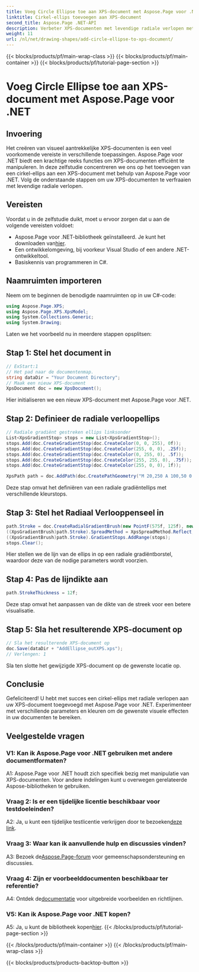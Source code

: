 ```yaml
---
title: Voeg Circle Ellipse toe aan XPS-document met Aspose.Page voor .NET
linktitle: Cirkel-ellips toevoegen aan XPS-document
second_title: Aspose.Page .NET-API
description: Verbeter XPS-documenten met levendige radiale verlopen met Aspose.Page voor .NET. Volg onze stapsgewijze handleiding voor verbluffende visuele effecten.
weight: 11
url: /nl/net/drawing-shapes/add-circle-ellipse-to-xps-document/
---
```


{{< blocks/products/pf/main-wrap-class >}}
{{< blocks/products/pf/main-container >}}
{{< blocks/products/pf/tutorial-page-section >}}

# Voeg Circle Ellipse toe aan XPS-document met Aspose.Page voor .NET

## Invoering

Het creëren van visueel aantrekkelijke XPS-documenten is een veel voorkomende vereiste in verschillende toepassingen. Aspose.Page voor .NET biedt een krachtige reeks functies om XPS-documenten efficiënt te manipuleren. In deze zelfstudie concentreren we ons op het toevoegen van een cirkel-ellips aan een XPS-document met behulp van Aspose.Page voor .NET. Volg de onderstaande stappen om uw XPS-documenten te verfraaien met levendige radiale verlopen.

## Vereisten

Voordat u in de zelfstudie duikt, moet u ervoor zorgen dat u aan de volgende vereisten voldoet:

-  Aspose.Page voor .NET-bibliotheek geïnstalleerd. Je kunt het downloaden van[hier](https://releases.aspose.com/page/net/).
- Een ontwikkelomgeving, bij voorkeur Visual Studio of een andere .NET-ontwikkeltool.
- Basiskennis van programmeren in C#.

## Naamruimten importeren

Neem om te beginnen de benodigde naamruimten op in uw C#-code:

```csharp
using Aspose.Page.XPS;
using Aspose.Page.XPS.XpsModel;
using System.Collections.Generic;
using System.Drawing;
```

Laten we het voorbeeld nu in meerdere stappen opsplitsen:

## Stap 1: Stel het document in

```csharp
// ExStart:1
// Het pad naar de documentenmap.
string dataDir = "Your Document Directory";
// Maak een nieuw XPS-document
XpsDocument doc = new XpsDocument();
```

Hier initialiseren we een nieuw XPS-document met Aspose.Page voor .NET.

## Stap 2: Definieer de radiale verloopellips

```csharp
// Radiale gradiënt gestreken ellips linksonder
List<XpsGradientStop> stops = new List<XpsGradientStop>();
stops.Add(doc.CreateGradientStop(doc.CreateColor(0, 0, 255), 0f));
stops.Add(doc.CreateGradientStop(doc.CreateColor(255, 0, 0), .25f));
stops.Add(doc.CreateGradientStop(doc.CreateColor(0, 255, 0), .5f));
stops.Add(doc.CreateGradientStop(doc.CreateColor(255, 255, 0), .75f));
stops.Add(doc.CreateGradientStop(doc.CreateColor(255, 0, 0), 1f));

XpsPath path = doc.AddPath(doc.CreatePathGeometry("M 20,250 A 100,50 0 1 1 220,250 100,50 0 1 1 20,250"));
```

Deze stap omvat het definiëren van een radiale gradiëntellips met verschillende kleurstops.

## Stap 3: Stel het Radiaal Verlooppenseel in

```csharp
path.Stroke = doc.CreateRadialGradientBrush(new PointF(575f, 125f), new PointF(575f, 100f), 75f, 50f);
((XpsGradientBrush)path.Stroke).SpreadMethod = XpsSpreadMethod.Reflect;
((XpsGradientBrush)path.Stroke).GradientStops.AddRange(stops);
stops.Clear();
```

Hier stellen we de lijn van de ellips in op een radiale gradiëntborstel, waardoor deze van de nodige parameters wordt voorzien.

## Stap 4: Pas de lijndikte aan

```csharp
path.StrokeThickness = 12f;
```

Deze stap omvat het aanpassen van de dikte van de streek voor een betere visualisatie.

## Stap 5: Sla het resulterende XPS-document op

```csharp
// Sla het resulterende XPS-document op
doc.Save(dataDir + "AddEllipse_outXPS.xps");
// Verlengen: 1
```

Sla ten slotte het gewijzigde XPS-document op de gewenste locatie op.

## Conclusie

Gefeliciteerd! U hebt met succes een cirkel-ellips met radiale verlopen aan uw XPS-document toegevoegd met Aspose.Page voor .NET. Experimenteer met verschillende parameters en kleuren om de gewenste visuele effecten in uw documenten te bereiken.

## Veelgestelde vragen

### V1: Kan ik Aspose.Page voor .NET gebruiken met andere documentformaten?

A1: Aspose.Page voor .NET houdt zich specifiek bezig met manipulatie van XPS-documenten. Voor andere indelingen kunt u overwegen gerelateerde Aspose-bibliotheken te gebruiken.

### Vraag 2: Is er een tijdelijke licentie beschikbaar voor testdoeleinden?

 A2: Ja, u kunt een tijdelijke testlicentie verkrijgen door te bezoeken[deze link](https://purchase.aspose.com/temporary-license/).

### Vraag 3: Waar kan ik aanvullende hulp en discussies vinden?

 A3: Bezoek de[Aspose.Page-forum](https://forum.aspose.com/c/page/39) voor gemeenschapsondersteuning en discussies.

### Vraag 4: Zijn er voorbeelddocumenten beschikbaar ter referentie?

 A4: Ontdek de[documentatie](https://reference.aspose.com/page/net/) voor uitgebreide voorbeelden en richtlijnen.

### V5: Kan ik Aspose.Page voor .NET kopen?

 A5: Ja, u kunt de bibliotheek kopen[hier](https://purchase.aspose.com/buy).
{{< /blocks/products/pf/tutorial-page-section >}}

{{< /blocks/products/pf/main-container >}}
{{< /blocks/products/pf/main-wrap-class >}}

{{< blocks/products/products-backtop-button >}}
